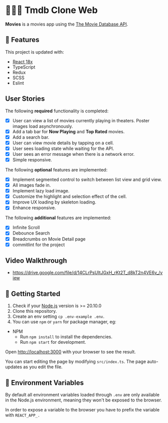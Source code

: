 # 👨🏽‍💻 Tmdb Clone Web

**Movies** is a movies app using the [The Movie Database API](https://developers.themoviedb.org/3).

## 📌 Features

This project is updated with:

- [React 18x](https://reactjs.org)
- TypeScript
- Redux
- SCSS
- Eslint

## User Stories

The following **required** functionality is completed:

- [x] User can view a list of movies currently playing in theaters. Poster images load asynchronously.
- [x] Add a tab bar for **Now Playing** and **Top Rated** movies.
- [x] Add a search bar.
- [x] User can view movie details by tapping on a cell.
- [x] User sees loading state while waiting for the API.
- [x] User sees an error message when there is a network error.
- [x] Simple responsive.

The following **optional** features are implemented:

- [x] Implement segmented control to switch between list view and grid view.
- [x] All images fade in.
- [x] Implement lazy load image.
- [x] Customize the highlight and selection effect of the cell.
- [x] Improve UX loading by skeleton loading.
- [x] Enhance responsive.

The following **additional** features are implemented:

- [x] Infinite Scroll
- [x] Debounce Search
- [x] Breadcrumbs on Movie Detail page
- [x] commitlint for the project

## Video Walkthrough

- https://drive.google.com/file/d/14CLrPsUItJGxH_rKt2T_d8kT2n4VE6v_/view

## 🧐 Getting Started

1. Check if your [Node.js](https://nodejs.org/) version is >= 20.10.0
2. Clone this repository.
3. Create an env setting `cp .env-example .env`.
4. You can use `npm` or `yarn` for package manager, eg:

- NPM
  - Run `npm install` to install the dependencies.
  - Run `npm start` for development.

Open [http://localhost:3000](http://localhost:3000) with your browser to see the result.

You can start editing the page by modifying `src/index.ts`. The page auto-updates as you edit the file.

## 🔧 Environment Variables

By default all environment variables loaded through `.env` are only available in the Node.js environment, meaning they won't be exposed to the browser.

In order to expose a variable to the browser you have to prefix the variable with `REACT_APP_.`
